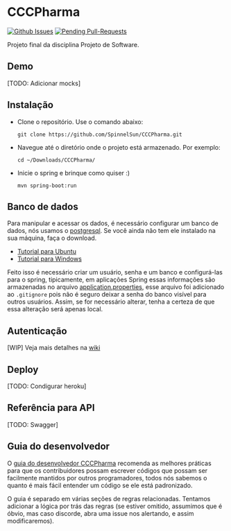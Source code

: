# CCCPharma
[![Github Issues](http://githubbadges.herokuapp.com/SpinnelSun/CCCPharma/issues.svg?style=flat-square)](https://github.com/SpinnelSun/CCCPharma/issues) [![Pending Pull-Requests](http://githubbadges.herokuapp.com/SpinnelSun/CCCPharma/pulls.svg?style=flat-square)](https://github.com/SpinnelSun/CCCPharma/pulls)

Projeto final da disciplina Projeto de Software.

## Demo
[TODO: Adicionar mocks]

## Instalação

- Clone o repositório. Use o comando abaixo:

    `git clone https://github.com/SpinnelSun/CCCPharma.git`

- Navegue até o diretório onde o projeto está armazenado. Por exemplo:

    `cd ~/Downloads/CCCPharma/`

- Inicie o spring e brinque como quiser :)

    `mvn spring-boot:run`

## Banco de dados

Para manipular e acessar os dados, é necessário configurar um banco de dados, nós usamos o [postgresql](https://www.postgresql.org/). Se você ainda não tem ele instalado na sua máquina, faça o download. 

- [Tutorial para Ubuntu](https://www.digitalocean.com/community/tutorials/como-instalar-e-utilizar-o-postgresql-no-ubuntu-16-04-pt)
- [Tutorial para Windows](http://www.bosontreinamentos.com.br/postgresql-banco-dados/instalacao-do-postgresql-no-microsoft-windows/)

Feito isso é necessário criar um usuário, senha e um banco e configurá-las para o spring, tipicamente, em aplicações Spring essas informações são armazenadas no arquivo [application.properties](https://github.com/SpinnelSun/CCCPharma/blob/6-add-spring-structure/cccpharma/src/main/resources/application.properties), esse arquivo foi adicionado ao `.gitignore` pois não é seguro deixar a senha do banco visível para outros usuários. Assim, se for necessário alterar, tenha a certeza de que essa alteração será apenas local.

## Autenticação
[WIP]
Veja mais detalhes na [wiki](https://github.com/SpinnelSun/CCCPharma/wiki/Autentica%C3%A7%C3%A3o-com-JsonWebToken(JwtToken))

## Deploy
[TODO: Condigurar heroku] 

## Referência para API
[TODO: Swagger]

## Guia do desenvolvedor

O [guia do desenvolvedor CCCPharma](https://github.com/SpinnelSun/CCCPharma/blob/master/CONTRIBUTING.md)  recomenda as melhores práticas para que os contribuidores possam escrever códigos que possam ser facilmente mantidos por outros programadores, todos nós sabemos o quanto é mais fácil entender um código se ele está padronizado.

O guia é separado em várias seções de regras relacionadas. Tentamos adicionar a lógica por trás das regras (se estiver omitido, assumimos que é óbvio, mas caso discorde, abra uma issue nos alertando, e assim modificaremos).


